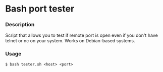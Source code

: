 # Bash port tester
### Description
Script that allows you to test if remote port is open even if you don't have telnet or nc on your system. Works on Debian-based systems.

### Usage
```$ bash tester.sh <host> <port>```
